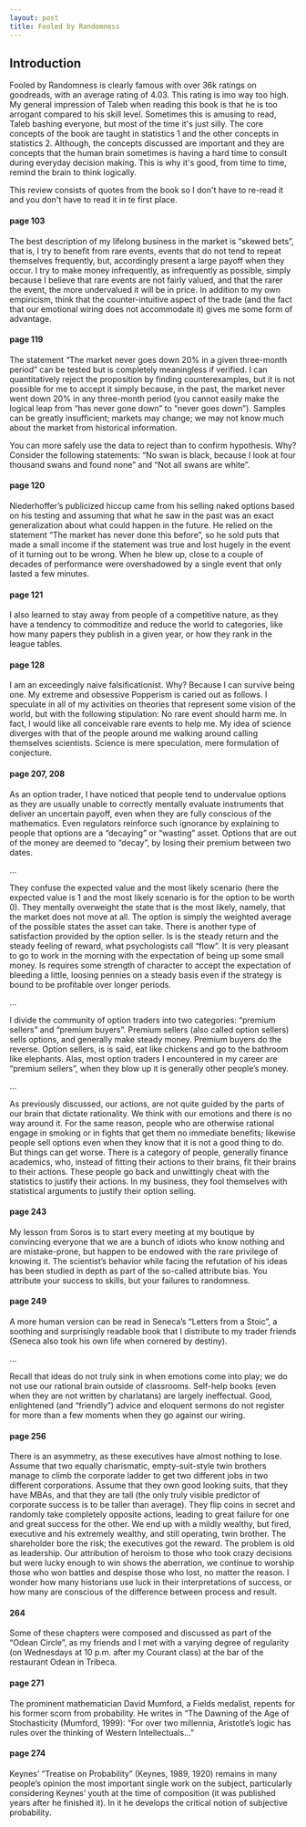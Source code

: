 ```yaml
---
layout: post
title: Fooled by Randomness
---
```


## Introduction
Fooled by Randomness is clearly famous with over 36k ratings on goodreads, with an average rating of 4.03. This rating is imo way too high. My general impression of Taleb when reading this book is that he is too arrogant compared to his skill level. Sometimes this is amusing to read, Taleb bashing everyone, but most of the time it's just silly. The core concepts of the book are taught in statistics 1 and the other concepts in statistics 2.  Although, the concepts discussed are important and they are concepts that the human brain sometimes is having a hard time to consult during everyday decision making. This is why it's good, from time to time, remind the brain to think logically.

This review consists of quotes from the book so I don't have to re-read it and you don't have to read it in te first place.

#### page 103
The best description of my lifelong business in the market is “skewed bets”, that is, I try to benefit from rare events, events that do not tend to repeat themselves frequently, but, accordingly present a large payoff when they occur. I try to make money infrequently, as infrequently as possible, simply because I believe that rare events are not fairly valued, and that the rarer the event, the more undervalued it will be in price. In addition to my own empiricism,  think that the counter-intuitive aspect of the trade (and the fact that our emotional wiring does not accommodate it) gives me some form of advantage.

#### page 119
The statement “The market never goes down 20% in a given three-month period” can be tested but is completely meaningless if verified. I can quantitatively reject the proposition by finding counterexamples, but it is not possible for me to accept it simply because, in the past, the market never went down 20% in any three-month period (you cannot easily make the logical leap from “has never gone down” to “never goes down”). Samples can be greatly insufficient; markets may change; we may not know much about the market from historical information.

You can more safely use the data to reject than to confirm hypothesis. Why? Consider the following statements: “No swan is black, because I look at four thousand swans and found none” and “Not all swans are white”.

#### page 120
Niederhoffer’s publicized hiccup came from his selling naked options based on his testing and assuming that what he saw in the past was an exact generalization about what could happen in the future. He relied on the statement “The market has never done this before”, so he sold puts that made a small income if the statement was true and lost hugely in the event of it turning out to be wrong. When he blew up, close to a couple of decades of performance were overshadowed by a single event that only lasted a few minutes.

#### page 121
I also learned to stay away from people of a competitive nature, as they have a tendency to commoditize and reduce the world to categories, like how many papers they publish in a given year, or how they rank in the league tables.

#### page 128
I am an exceedingly naive falsificationist. Why? Because I can survive being one. My extreme and obsessive Popperism is caried out as follows. I speculate in all of my activities on theories that represent some vision of the world, but with the following stipulation: No rare event should harm me. In fact, I would like all conceivable rare events to help me. My idea of science diverges with that of the people around me walking around calling themselves scientists. Science is mere speculation, mere formulation of conjecture.

#### page 207, 208
As an option trader, I have noticed that people tend to undervalue options as they are usually unable to correctly mentally evaluate instruments that deliver an uncertain payoff, even when they are fully conscious of the mathematics. Even regulators reinforce such ignorance by explaining to people that options are a “decaying” or “wasting” asset. Options that are out of the money are deemed to “decay”, by losing their premium between two dates.

…

They confuse the expected value and the most likely scenario (here the expected value is 1 and the most likely scenario is for the option to be worth 0). They mentally overweight the state that is the most likely, namely, that the market does not move at all. The option is simply the weighted average of the possible states the asset can take.
There is another type of satisfaction provided by the option seller. Is is the steady return and the steady feeling of reward, what psychologists call “flow”. It is very pleasant to go to work in the morning with the expectation of being up some small money. Is requires some strength of character to accept the expectation of bleeding a little, loosing pennies on a steady basis even if the strategy is bound to be profitable over longer periods.

…

I divide the community of option traders into two categories: “premium sellers” and “premium buyers”. Premium sellers (also called option sellers) sells options, and generally make steady money. Premium buyers do the reverse. Option sellers, is is said, eat like chickens and go to the bathroom like elephants. Alas, most option traders I encountered in my career are “premium sellers”, when they blow up it is generally other people’s money.

…

As previously discussed, our actions, are not quite guided by the parts of our brain that dictate rationality. We think with our emotions and there is no way around it. For the same reason, people who are otherwise rational engage in smoking or in fights that get them no immediate benefits; likewise people sell options even when they know that it is not a good thing to do. But things can get worse. There is a category of people, generally finance academics, who, instead of fitting their actions to their brains, fit their brains to their actions. These people go back and unwittingly cheat with the statistics to justify their actions. In my business, they fool themselves with statistical arguments to justify their option selling.

#### page 243
My lesson from Soros is to start every meeting at my boutique by convincing everyone that we are a bunch of idiots who know nothing and are mistake-prone, but happen to be endowed with the rare privilege of knowing it. The scientist’s behavior while facing the refutation of his ideas has been studied in depth as part of the so-called attribute bias. You attribute your success to skills, but your failures to randomness.

#### page 249
A more human version can be read in Seneca’s “Letters from a Stoic”, a soothing and surprisingly readable book that I distribute to my trader friends (Seneca also took his own life when cornered by destiny).

…

Recall that ideas do not truly sink in when emotions come into play; we do not use our rational brain outside of classrooms. Self-help books (even when they are not written by charlatans) are largely ineffectual. Good, enlightened (and “friendly”) advice and eloquent sermons do not register for more than a few moments when they go against our wiring.

#### page 256
There is an asymmetry, as these executives have almost nothing to lose. Assume that two equally charismatic, empty-suit-style twin brothers manage to climb the corporate ladder to get two different jobs in two different corporations. Assume that they own good looking suits, that they have MBAs, and that they are tall (the only truly visible predictor of corporate success is to be taller than average). They flip coins in secret and randomly take completely opposite actions, leading to great failure for one and great success for the other. We end up with a mildly wealthy, but fired, executive and his extremely wealthy, and still operating, twin brother. The shareholder bore the risk; the executives got the reward.
The problem is old as leadership. Our attribution of heroism to those who took crazy decisions but were lucky enough to win shows the aberration, we continue to worship those who won battles and despise those who lost, no matter the reason. I wonder how many historians use luck in their interpretations of success, or how many are conscious of the difference between process and result.

#### 264
Some of these chapters were composed and discussed as part of the “Odean Circle”, as my friends and I met with a varying degree of regularity (on Wednesdays at 10 p.m. after my Courant class) at the bar of the restaurant Odean in Tribeca.

#### page 271
The prominent mathematician David Mumford, a Fields medalist, repents for his former scorn from probability. He writes in “The Dawning of the Age of Stochasticity (Mumford, 1999): “For over two millennia, Aristotle’s logic has rules over the thinking of Western Intellectuals...”

#### page 274
Keynes’ “Treatise on Probability” (Keynes, 1989, 1920) remains in many people’s opinion the most important single work on the subject, particularly considering Keynes’ youth at the time of composition (it was published years after he finished it). In it he develops the critical notion of subjective probability.
